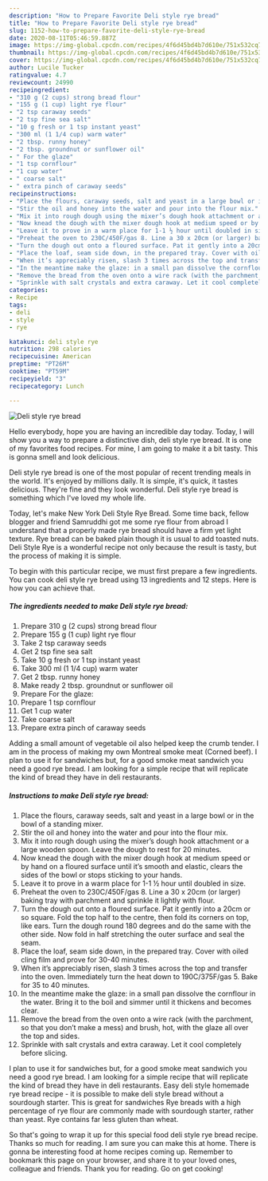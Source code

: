 ```yaml
---
description: "How to Prepare Favorite Deli style rye bread"
title: "How to Prepare Favorite Deli style rye bread"
slug: 1152-how-to-prepare-favorite-deli-style-rye-bread
date: 2020-08-11T05:46:59.887Z
image: https://img-global.cpcdn.com/recipes/4f6d45bd4b7d610e/751x532cq70/deli-style-rye-bread-recipe-main-photo.jpg
thumbnail: https://img-global.cpcdn.com/recipes/4f6d45bd4b7d610e/751x532cq70/deli-style-rye-bread-recipe-main-photo.jpg
cover: https://img-global.cpcdn.com/recipes/4f6d45bd4b7d610e/751x532cq70/deli-style-rye-bread-recipe-main-photo.jpg
author: Lucile Tucker
ratingvalue: 4.7
reviewcount: 24990
recipeingredient:
- "310 g (2 cups) strong bread flour"
- "155 g (1 cup) light rye flour"
- "2 tsp caraway seeds"
- "2 tsp fine sea salt"
- "10 g fresh or 1 tsp instant yeast"
- "300 ml (1 1/4 cup) warm water"
- "2 tbsp. runny honey"
- "2 tbsp. groundnut or sunflower oil"
- " For the glaze"
- "1 tsp cornflour"
- "1 cup water"
- " coarse salt"
- " extra pinch of caraway seeds"
recipeinstructions:
- "Place the flours, caraway seeds, salt and yeast in a large bowl or in the bowl of a standing mixer."
- "Stir the oil and honey into the water and pour into the flour mix."
- "Mix it into rough dough using the mixer’s dough hook attachment or a large wooden spoon. Leave the dough to rest for 20 minutes."
- "Now knead the dough with the mixer dough hook at medium speed or by hand on a floured surface until it’s smooth and elastic, clears the sides of the bowl or stops sticking to your hands."
- "Leave it to prove in a warm place for 1-1 ½ hour until doubled in size."
- "Preheat the oven to 230C/450F/gas 8. Line a 30 x 20cm (or larger) baking tray with parchment and sprinkle it lightly with flour."
- "Turn the dough out onto a floured surface. Pat it gently into a 20cm or so square. Fold the top half to the centre, then fold its corners on top, like ears. Turn the dough round 180 degrees and do the same with the other side. Now fold in half stretching the outer surface and seal the seam."
- "Place the loaf, seam side down, in the prepared tray. Cover with oiled cling film and prove for 30-40 minutes."
- "When it’s appreciably risen, slash 3 times across the top and transfer into the oven. Immediately turn the heat down to 190C/375F/gas 5. Bake for 35 to 40 minutes."
- "In the meantime make the glaze: in a small pan dissolve the cornflour in the water. Bring it to the boil and simmer until it thickens and becomes clear."
- "Remove the bread from the oven onto a wire rack (with the parchment, so that you don’t make a mess) and brush, hot, with the glaze all over the top and sides."
- "Sprinkle with salt crystals and extra caraway. Let it cool completely before slicing."
categories:
- Recipe
tags:
- deli
- style
- rye

katakunci: deli style rye 
nutrition: 298 calories
recipecuisine: American
preptime: "PT26M"
cooktime: "PT59M"
recipeyield: "3"
recipecategory: Lunch

---
```



![Deli style rye bread](https://img-global.cpcdn.com/recipes/4f6d45bd4b7d610e/751x532cq70/deli-style-rye-bread-recipe-main-photo.jpg)

Hello everybody, hope you are having an incredible day today. Today, I will show you a way to prepare a distinctive dish, deli style rye bread. It is one of my favorites food recipes. For mine, I am going to make it a bit tasty. This is gonna smell and look delicious.

Deli style rye bread is one of the most popular of recent trending meals in the world. It's enjoyed by millions daily. It is simple, it's quick, it tastes delicious. They're fine and they look wonderful. Deli style rye bread is something which I've loved my whole life.

Today, let&#39;s make New York Deli Style Rye Bread. Some time back, fellow blogger and friend Samruddhi got me some rye flour from abroad I understand that a properly made rye bread should have a firm yet light texture. Rye bread can be baked plain though it is usual to add toasted nuts. Deli Style Rye is a wonderful recipe not only because the result is tasty, but the process of making it is simple.


To begin with this particular recipe, we must first prepare a few ingredients. You can cook deli style rye bread using 13 ingredients and 12 steps. Here is how you can achieve that.

<!--inarticleads1-->

##### The ingredients needed to make Deli style rye bread:

1. Prepare 310 g (2 cups) strong bread flour
1. Prepare 155 g (1 cup) light rye flour
1. Take 2 tsp caraway seeds
1. Get 2 tsp fine sea salt
1. Take 10 g fresh or 1 tsp instant yeast
1. Take 300 ml (1 1/4 cup) warm water
1. Get 2 tbsp. runny honey
1. Make ready 2 tbsp. groundnut or sunflower oil
1. Prepare  For the glaze:
1. Prepare 1 tsp cornflour
1. Get 1 cup water
1. Take  coarse salt
1. Prepare  extra pinch of caraway seeds


Adding a small amount of vegetable oil also helped keep the crumb tender. I am in the process of making my own Montreal smoke meat (Corned beef). I plan to use it for sandwiches but, for a good smoke meat sandwich you need a good rye bread. I am looking for a simple recipe that will replicate the kind of bread they have in deli restaurants. 

<!--inarticleads2-->

##### Instructions to make Deli style rye bread:

1. Place the flours, caraway seeds, salt and yeast in a large bowl or in the bowl of a standing mixer.
1. Stir the oil and honey into the water and pour into the flour mix.
1. Mix it into rough dough using the mixer’s dough hook attachment or a large wooden spoon. Leave the dough to rest for 20 minutes.
1. Now knead the dough with the mixer dough hook at medium speed or by hand on a floured surface until it’s smooth and elastic, clears the sides of the bowl or stops sticking to your hands.
1. Leave it to prove in a warm place for 1-1 ½ hour until doubled in size.
1. Preheat the oven to 230C/450F/gas 8. Line a 30 x 20cm (or larger) baking tray with parchment and sprinkle it lightly with flour.
1. Turn the dough out onto a floured surface. Pat it gently into a 20cm or so square. Fold the top half to the centre, then fold its corners on top, like ears. Turn the dough round 180 degrees and do the same with the other side. Now fold in half stretching the outer surface and seal the seam.
1. Place the loaf, seam side down, in the prepared tray. Cover with oiled cling film and prove for 30-40 minutes.
1. When it’s appreciably risen, slash 3 times across the top and transfer into the oven. Immediately turn the heat down to 190C/375F/gas 5. Bake for 35 to 40 minutes.
1. In the meantime make the glaze: in a small pan dissolve the cornflour in the water. Bring it to the boil and simmer until it thickens and becomes clear.
1. Remove the bread from the oven onto a wire rack (with the parchment, so that you don’t make a mess) and brush, hot, with the glaze all over the top and sides.
1. Sprinkle with salt crystals and extra caraway. Let it cool completely before slicing.


I plan to use it for sandwiches but, for a good smoke meat sandwich you need a good rye bread. I am looking for a simple recipe that will replicate the kind of bread they have in deli restaurants. Easy deli style homemade rye bread recipe - it is possible to make deli style bread without a sourdough starter. This is great for sandwiches Rye breads with a high percentage of rye flour are commonly made with sourdough starter, rather than yeast. Rye contains far less gluten than wheat. 

So that's going to wrap it up for this special food deli style rye bread recipe. Thanks so much for reading. I am sure you can make this at home. There is gonna be interesting food at home recipes coming up. Remember to bookmark this page on your browser, and share it to your loved ones, colleague and friends. Thank you for reading. Go on get cooking!
